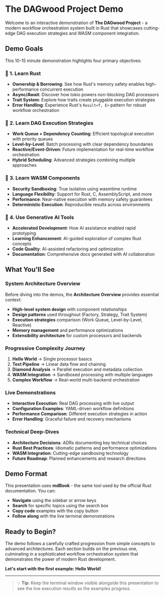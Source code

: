 # The DAGwood Project Demo

Welcome to an interactive demonstration of **The DAGwood Project** - a modern workflow orchestration system built in Rust that showcases cutting-edge DAG execution strategies and WASM component integration.

## Demo Goals

This 10-15 minute demonstration highlights four primary objectives:

### 🦀 **1. Learn Rust**
- **Ownership & Borrowing**: See how Rust's memory safety enables high-performance concurrent execution
- **Async/Await**: Discover how tokio powers non-blocking DAG processors  
- **Trait System**: Explore how traits create pluggable execution strategies
- **Error Handling**: Experience Rust's `Result<T, E>` pattern for robust workflow orchestration

### 🔄 **2. Learn DAG Execution Strategies**
- **Work Queue + Dependency Counting**: Efficient topological execution with priority queues
- **Level-by-Level**: Batch processing with clear dependency boundaries
- **Reactive/Event-Driven**: Future implementation for real-time workflow orchestration
- **Hybrid Scheduling**: Advanced strategies combining multiple approaches

### 🧩 **3. Learn WASM Components**
- **Security Sandboxing**: True isolation using wasmtime runtime
- **Language Flexibility**: Support for Rust, C, AssemblyScript, and more
- **Performance**: Near-native execution with memory safety guarantees
- **Deterministic Execution**: Reproducible results across environments

### 🤖 **4. Use Generative AI Tools**
- **Accelerated Development**: How AI assistance enabled rapid prototyping
- **Learning Enhancement**: AI-guided exploration of complex Rust concepts
- **Code Quality**: AI-assisted refactoring and optimization
- **Documentation**: Comprehensive docs generated with AI collaboration

## What You'll See

### System Architecture Overview
Before diving into the demos, the **Architecture Overview** provides essential context:
- **High-level system design** with component relationships
- **Design patterns** used throughout (Factory, Strategy, Trait System)
- **Execution strategies** comparison (Work Queue, Level-by-Level, Reactive)
- **Memory management** and performance optimizations
- **Extensibility architecture** for custom processors and backends

### Progressive Complexity Journey
1. **Hello World** → Single processor basics
2. **Text Pipeline** → Linear data flow and chaining  
3. **Diamond Analysis** → Parallel execution and metadata collection
4. **WASM Integration** → Sandboxed processing with multiple languages
5. **Complex Workflow** → Real-world multi-backend orchestration

### Live Demonstrations
- **Interactive Execution**: Real DAG processing with live output
- **Configuration Examples**: YAML-driven workflow definitions
- **Performance Comparison**: Different execution strategies in action
- **Error Handling**: Graceful failure and recovery mechanisms

### Technical Deep-Dives
- **Architecture Decisions**: ADRs documenting key technical choices
- **Rust Best Practices**: Idiomatic patterns and performance optimizations
- **WASM Integration**: Cutting-edge sandboxing technology
- **Future Roadmap**: Planned enhancements and research directions

## Demo Format

This presentation uses **mdBook** - the same tool used by the official Rust documentation. You can:

- **Navigate** using the sidebar or arrow keys
- **Search** for specific topics using the search box
- **Copy code** examples with the copy button
- **Follow along** with the live terminal demonstrations

## Ready to Begin?

The demo follows a carefully crafted progression from simple concepts to advanced architectures. Each section builds on the previous one, culminating in a sophisticated workflow orchestration system that demonstrates the power of modern Rust development.

**Let's start with the first example: Hello World!**

---

> 💡 **Tip**: Keep the terminal window visible alongside this presentation to see the live execution results as the examples progress.
